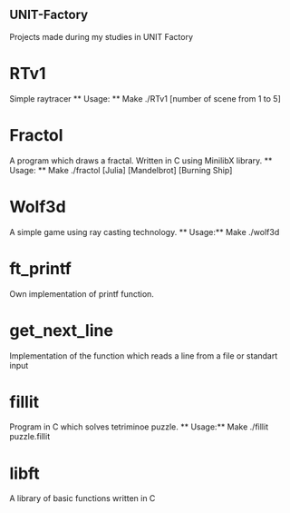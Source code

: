 ## UNIT-Factory
Projects made during my studies in UNIT Factory


# RTv1 
Simple raytracer
** Usage: ** 
  Make
  ./RTv1 [number of scene from 1 to 5]

# Fractol
A program which draws a fractal. Written in C using MinilibX library.
** Usage: ** 
  Make
  ./fractol [Julia] [Mandelbrot] [Burning Ship]
  
# Wolf3d
A simple game using ray casting technology.
** Usage:** 
  Make
  ./wolf3d
  
# ft_printf
Own implementation of printf function.

# get_next_line
Implementation of the function which reads a line from a file or standart input

# fillit
Program in C which solves tetriminoe puzzle.
** Usage:** 
  Make
  ./fillit puzzle.fillit
  
# libft
A library of basic functions written in C
